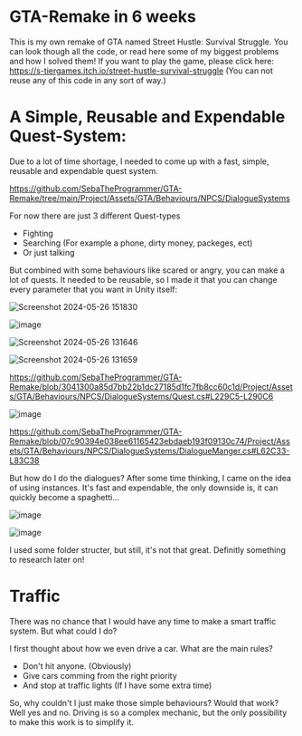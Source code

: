 # GTA-Remake in 6 weeks
This is my own remake of GTA named Street Hustle: Survival Struggle. You can look though all the code, or read here some of my biggest problems and how I solved them!
If you want to play the game, please click here: 
https://s-tiergames.itch.io/street-hustle-survival-struggle
(You can not reuse any of this code in any sort of way.)

# A Simple, Reusable and Expendable Quest-System:
Due to a lot of time shortage, I needed to come up with a fast, simple, reusable and expendable quest system.

https://github.com/SebaTheProgrammer/GTA-Remake/tree/main/Project/Assets/GTA/Behaviours/NPCS/DialogueSystems

For now there are just 3 different Quest-types
- Fighting
- Searching (For example a phone, dirty money, packeges, ect)
- Or just talking

But combined with some behaviours like scared or angry, you can make a lot of quests. 
It needed to be reusable, so I made it that you can change every parameter that you want in Unity itself:

![Screenshot 2024-05-26 151830](https://github.com/SebaTheProgrammer/GTA-Remake/assets/119673781/7f66d694-47ad-407f-80ab-cee3dad07713)

![image](https://github.com/SebaTheProgrammer/GTA-Remake/assets/119673781/5f795d80-67ac-41d2-bc3a-c4e9388dd5d1)

![Screenshot 2024-05-26 131646](https://github.com/SebaTheProgrammer/GTA-Remake/assets/119673781/82b93054-56e6-4901-8abb-fa28709174b7)

![Screenshot 2024-05-26 131659](https://github.com/SebaTheProgrammer/GTA-Remake/assets/119673781/4e4a8d89-a1ed-4f61-bb76-2b80a6047eef)

https://github.com/SebaTheProgrammer/GTA-Remake/blob/3041300a85d7bb22b1dc27185d1fc7fb8cc60c1d/Project/Assets/GTA/Behaviours/NPCS/DialogueSystems/Quest.cs#L229C5-L290C6

![image](https://github.com/SebaTheProgrammer/GTA-Remake/assets/119673781/472ad381-0df4-4e62-8680-77b2519659bd)

https://github.com/SebaTheProgrammer/GTA-Remake/blob/07c90394e038ee61165423ebdaeb193f09130c74/Project/Assets/GTA/Behaviours/NPCS/DialogueSystems/DialogueManger.cs#L62C33-L83C38

But how do I do the dialogues? After some time thinking, I came on the idea of using instances. It's fast and expendable, the only downside is, it can quickly become a spaghetti...

![image](https://github.com/SebaTheProgrammer/GTA-Remake/assets/119673781/cf69adfc-a262-46ae-9297-531ed339e58b)

![image](https://github.com/SebaTheProgrammer/GTA-Remake/assets/119673781/8a88a421-b914-4874-a6ba-eaefc4f7a805)

 I used some folder structer, but still, it's not that great. Definitly something to research later on!

 # Traffic
 There was no chance that I would have any time to make a smart traffic system. But what could I do?

 I first thought about how we even drive a car. What are the main rules?
 - Don't hit anyone. (Obviously)
 - Give cars comming from the right priority
 - And stop at traffic lights (If I have some extra time)

So, why couldn't I just make those simple behaviours? Would that work?
Well yes and no. Driving is so a complex mechanic, but the only possibility to make this work is to simplify it.


